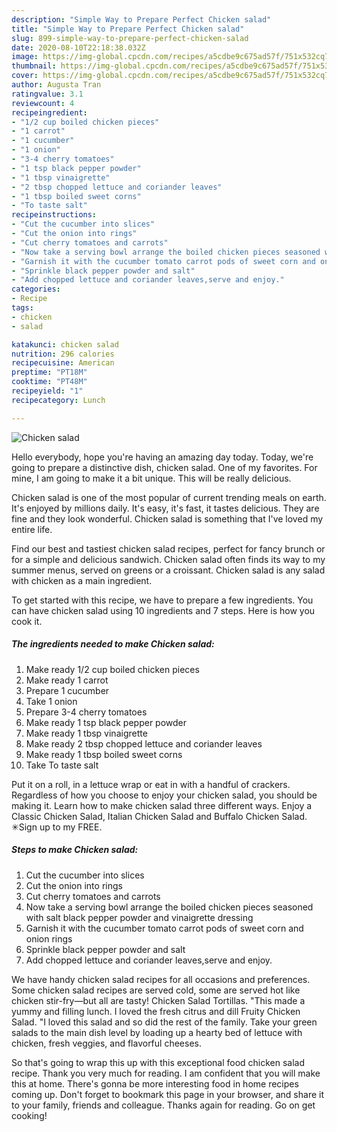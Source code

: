 ```yaml
---
description: "Simple Way to Prepare Perfect Chicken salad"
title: "Simple Way to Prepare Perfect Chicken salad"
slug: 899-simple-way-to-prepare-perfect-chicken-salad
date: 2020-08-10T22:18:38.032Z
image: https://img-global.cpcdn.com/recipes/a5cdbe9c675ad57f/751x532cq70/chicken-salad-recipe-main-photo.jpg
thumbnail: https://img-global.cpcdn.com/recipes/a5cdbe9c675ad57f/751x532cq70/chicken-salad-recipe-main-photo.jpg
cover: https://img-global.cpcdn.com/recipes/a5cdbe9c675ad57f/751x532cq70/chicken-salad-recipe-main-photo.jpg
author: Augusta Tran
ratingvalue: 3.1
reviewcount: 4
recipeingredient:
- "1/2 cup boiled chicken pieces"
- "1 carrot"
- "1 cucumber"
- "1 onion"
- "3-4 cherry tomatoes"
- "1 tsp black pepper powder"
- "1 tbsp vinaigrette"
- "2 tbsp chopped lettuce and coriander leaves"
- "1 tbsp boiled sweet corns"
- "To taste salt"
recipeinstructions:
- "Cut the cucumber into slices"
- "Cut the onion into rings"
- "Cut cherry tomatoes and carrots"
- "Now take a serving bowl arrange the boiled chicken pieces seasoned with salt black pepper powder and vinaigrette dressing"
- "Garnish it with the cucumber tomato carrot pods of sweet corn and onion rings"
- "Sprinkle black pepper powder and salt"
- "Add chopped lettuce and coriander leaves,serve and enjoy."
categories:
- Recipe
tags:
- chicken
- salad

katakunci: chicken salad 
nutrition: 296 calories
recipecuisine: American
preptime: "PT18M"
cooktime: "PT48M"
recipeyield: "1"
recipecategory: Lunch

---
```



![Chicken salad](https://img-global.cpcdn.com/recipes/a5cdbe9c675ad57f/751x532cq70/chicken-salad-recipe-main-photo.jpg)

Hello everybody, hope you're having an amazing day today. Today, we're going to prepare a distinctive dish, chicken salad. One of my favorites. For mine, I am going to make it a bit unique. This will be really delicious.

Chicken salad is one of the most popular of current trending meals on earth. It's enjoyed by millions daily. It's easy, it's fast, it tastes delicious. They are fine and they look wonderful. Chicken salad is something that I've loved my entire life.

Find our best and tastiest chicken salad recipes, perfect for fancy brunch or for a simple and delicious sandwich. Chicken salad often finds its way to my summer menus, served on greens or a croissant. Chicken salad is any salad with chicken as a main ingredient.


To get started with this recipe, we have to prepare a few ingredients. You can have chicken salad using 10 ingredients and 7 steps. Here is how you cook it.

<!--inarticleads1-->

##### The ingredients needed to make Chicken salad:

1. Make ready 1/2 cup boiled chicken pieces
1. Make ready 1 carrot
1. Prepare 1 cucumber
1. Take 1 onion
1. Prepare 3-4 cherry tomatoes
1. Make ready 1 tsp black pepper powder
1. Make ready 1 tbsp vinaigrette
1. Make ready 2 tbsp chopped lettuce and coriander leaves
1. Make ready 1 tbsp boiled sweet corns
1. Take To taste salt


Put it on a roll, in a lettuce wrap or eat in with a handful of crackers. Regardless of how you choose to enjoy your chicken salad, you should be making it. Learn how to make chicken salad three different ways. Enjoy a Classic Chicken Salad, Italian Chicken Salad and Buffalo Chicken Salad. ✳︎Sign up to my FREE. 

<!--inarticleads2-->

##### Steps to make Chicken salad:

1. Cut the cucumber into slices
1. Cut the onion into rings
1. Cut cherry tomatoes and carrots
1. Now take a serving bowl arrange the boiled chicken pieces seasoned with salt black pepper powder and vinaigrette dressing
1. Garnish it with the cucumber tomato carrot pods of sweet corn and onion rings
1. Sprinkle black pepper powder and salt
1. Add chopped lettuce and coriander leaves,serve and enjoy.


We have handy chicken salad recipes for all occasions and preferences. Some chicken salad recipes are served cold, some are served hot like chicken stir-fry—but all are tasty! Chicken Salad Tortillas. &#34;This made a yummy and filling lunch. I loved the fresh citrus and dill Fruity Chicken Salad. &#34;I loved this salad and so did the rest of the family. Take your green salads to the main dish level by loading up a hearty bed of lettuce with chicken, fresh veggies, and flavorful cheeses. 

So that's going to wrap this up with this exceptional food chicken salad recipe. Thank you very much for reading. I am confident that you will make this at home. There's gonna be more interesting food in home recipes coming up. Don't forget to bookmark this page in your browser, and share it to your family, friends and colleague. Thanks again for reading. Go on get cooking!
